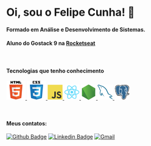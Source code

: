 # Oi, sou o Felipe Cunha! 👋


#### Formado em Análise e Desenvolvimento de Sistemas.
#### Aluno do Gostack 9 na [Rocketseat](https://rocketseat.com.br) 


<br/>

#### Tecnologias que tenho conhecimento

 <a href="https://developer.mozilla.org/pt-BR/docs/Web/HTML/HTML5">
    <img
      src="https://github.com/devicons/devicon/blob/master/icons/html5/html5-original-wordmark.svg"
      alt="html"
      width="50"
      height="50"
    />
  </a>
 
  <a href="https://developer.mozilla.org/pt-BR/docs/Web/CSS">
    <img
      src="https://github.com/devicons/devicon/blob/master/icons/css3/css3-original-wordmark.svg"
      alt="css"
      width="50"
      height="50"
    />
  </a>
 
 <a href="https://developer.mozilla.org/en-US/docs/Web/JavaScript">
    <img
      src="https://github.com/devicons/devicon/blob/master/icons/javascript/javascript-original.svg"
      alt="javascript"
      width="40"
      height="40"
    />
  </a>
 
  <a href="https://pt-br.reactjs.org">
    <img
      src="https://github.com/devicons/devicon/blob/master/icons/react/react-original.svg"
      alt="react"
      width="40"
      height="40"
    />
  </a>
 
  <a href="https://nodejs.org/en/">
    <img
      src="https://github.com/devicons/devicon/blob/master/icons/nodejs/nodejs-original.svg"
      alt="Node"
      width="40"
      height="40"
    />
  </a>
 
  <a href="https:///www.mysql.com/">
    <img
      src="https://github.com/devicons/devicon/blob/master/icons/mysql/mysql-original.svg"
      alt="Mysql"
      width="40"
      height="40"
    />
  </a>
 
 
  <a href="https://www.postgresql.org">
    <img
      src="https://github.com/devicons/devicon/blob/master/icons/postgresql/postgresql-original.svg"
      alt="postgresql"
      width="40"
      height="40"
    />
  </a>
  
  
   
</p>

<br/>

#### Meus contatos:

[![Github Badge](https://img.shields.io/badge/-Github-000?style=flat-square&logo=Github&logoColor=white&link=https://github.com/felipescunha)](https://github.com/felipescunha)
[![Linkedin Badge](https://img.shields.io/badge/-LinkedIn-blue?style=flat-square&logo=Linkedin&logoColor=white&link=https://www.linkedin.com/in/fcunha-ti/)](https://www.linkedin.com/in/fcunha-ti/)
[![Gmail](https://img.shields.io/badge/-Gmail-c14438?style=flat&logo=Gmail&logoColor=white)](mailto:fcunha.ti@gmail.com)

<!--
**felipescunha/felipescunha** is a ✨ _special_ ✨ repository because its `README.md` (this file) appears on your GitHub profile.

Here are some ideas to get you started:

- 🔭 I’m currently working on ...
- 🌱 I’m currently learning ...
- 👯 I’m looking to collaborate on ...
- 🤔 I’m looking for help with ...
- 💬 Ask me about ...
- 📫 How to reach me: ...
- 😄 Pronouns: ...
- ⚡ Fun fact: ...

[![Instagram Badge](https://img.shields.io/badge/-Instagram-8a3ab9?style=flat-square&logo=Instagram&logoColor=white&link=https://www.instagram.com/felipe___cunha/)](https://www.instagram.com/felipe___cunha/)


-->
